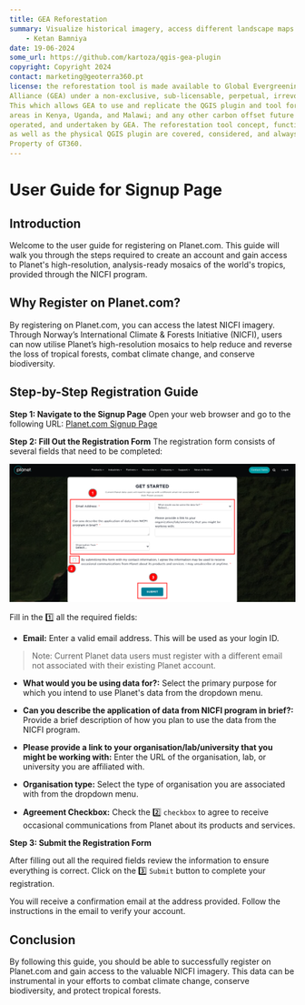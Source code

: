 ```yaml
---
title: GEA Reforestation
summary: Visualize historical imagery, access different landscape maps and generate reports for potential afforestation sites.
    - Ketan Bamniya
date: 19-06-2024
some_url: https://github.com/kartoza/qgis-gea-plugin
copyright: Copyright 2024
contact: marketing@geoterra360.pt
license: the reforestation tool is made available to Global Evergreening Global
Alliance (GEA) under a non-exclusive, sub-licensable, perpetual, irrevocable, royalty-free licence.
This which allows GEA to use and replicate the QGIS plugin and tool for the appointed project
areas in Kenya, Uganda, and Malawi; and any other carbon offset future project areas managed,
operated, and undertaken by GEA. The reforestation tool concept, functionality, and operations,
as well as the physical QGIS plugin are covered, considered, and always remain the Intellectual
Property of GT360.
---
```


# User Guide for Signup Page

## Introduction

Welcome to the user guide for registering on Planet.com. This guide will walk you through the steps required to create an account and gain access to Planet's high-resolution, analysis-ready mosaics of the world's tropics, provided through the NICFI program.

## Why Register on Planet.com?

By registering on Planet.com, you can access the latest NICFI imagery. Through Norway’s International Climate & Forests Initiative (NICFI), users can now utilise Planet’s high-resolution mosaics to help reduce and reverse the loss of tropical forests, combat climate change, and conserve biodiversity.

## Step-by-Step Registration Guide

**Step 1: Navigate to the Signup Page** Open your web browser and go to the following URL: [Planet.com Signup Page](https://www.planet.com/nicfi/#sign-up)

**Step 2: Fill Out the Registration Form** The registration form consists of several fields that need to be completed:

![SingUp form](./img/sign-up-1.png)

Fill in the 1️⃣ all the required fields:

- **Email:** Enter a valid email address. This will be used as your login ID.

>Note: Current Planet data users must register with a different email not associated with their existing Planet account.

- **What would you be using data for?:** Select the primary purpose for which you intend to use Planet's data from the dropdown menu.

- **Can you describe the application of data from NICFI program in brief?:** Provide a brief description of how you plan to use the data from the NICFI program.

- **Please provide a link to your organisation/lab/university that you might be working with:** Enter the URL of the organisation, lab, or university you are affiliated with.

- **Organisation type:** Select the type of organisation you are associated with from the dropdown menu.

- **Agreement Checkbox:** Check the 2️⃣ `checkbox` to agree to receive occasional communications from Planet about its products and services. 

**Step 3: Submit the Registration Form**

After filling out all the required fields review the information to ensure everything is correct. Click on the 3️⃣ `Submit` button to complete your registration.

You will receive a confirmation email at the address provided. Follow the instructions in the email to verify your account.

## Conclusion

By following this guide, you should be able to successfully register on Planet.com and gain access to the valuable NICFI imagery. This data can be instrumental in your efforts to combat climate change, conserve biodiversity, and protect tropical forests.
